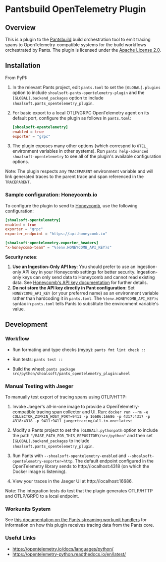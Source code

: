 # Pantsbuild OpenTelemetry Plugin

## Overview

This is a plugin to the [Pantsbuild](https://pantsbuild.org/) build orchestration tool to emit tracing spans to OpenTelemetry-compatible systems for the build workflows orchestrated by Pants. The plugin is licensed under the [Apache License 2.0](https://www.apache.org/licenses/LICENSE-2.0).

## Installation

From PyPI:

1. In the relevant Pants project, edit `pants.toml` to set the `[GLOBAL].plugins` option to include `shoalsoft-pants-opentelemetry-plugin` and the `[GLOBAL].backend_packages` option to include `shoalsoft.pants_opentelemetry_plugin`.

2. For basic export to a local OTLP/GRPC OpenTelemetry agent on its default port, configure the plugin as follows in `pants.toml`:

   ```toml
   [shoalsoft-opentelemetry]
   enabled = true
   exporter = "grpc"
   ```

3. The plugin exposes many other options (which correspnd to `OTEL_` environment variables in other systems).  Run `pants help-advanced shoalsoft-opentelemetry` to see all of the plugin's available configuration options.

Note: The plugin respects any `TRACEPARENT` environment variable and will link generated traces to the parent trace and span referenced in the `TRACEPARENT`.

### Sample configuration: Honeycomb.io

To configure the plugin to send to [Honeycomb](https://www.honeycomb.io/), use the following configuration:

```toml
[shoalsoft-opentelemetry]
enabled = true
exporter = "grpc"
exporter_endpoint = "https://api.honeycomb.io"

[shoalsoft-opentelemetry.exporter_headers]
"x-honeycomb-team" = "%(env.HONEYCOMB_API_KEY)s"
```

**Security notes:**
1. **Use an Ingestion-Only API key**: You should prefer to use an ingestion-only API key in your Honeycomb settings for better security. Ingestion-only keys can only send data to Honeycomb and cannot read existing data. See [Honeycomb's API key documentation](https://docs.honeycomb.io/configure/environments/manage-api-keys/) for further details.
2. **Do not store the API key directly in Pant configuration**: Set `HONEYCOMB_API_KEY` (or your preferred name) as an environment variable rather than hardcoding it in `pants.toml`. The `%(env.HONEYCOMB_API_KEY)s` syntax in `pants.toml` tells Pants to substitute the environment variable's value.

## Development

### Workflow

- Run formating and type checks (mypy): `pants fmt lint check ::`

- Run tests: `pants test ::`

- Build the wheel: `pants package src/python/shoalsoft/pants_opentelemetry_plugin:wheel`

### Manual Testing with Jaeger

To manually test export of tracing spans using OTLP/HTTP:

1. Invoke Jaeger's all-in-one image to provide a OpenTelemetry-compatible tracing span collector and UI. Run: `docker run --rm -e COLLECTOR_ZIPKIN_HOST_PORT=9411 -p 16686:16686 -p 4317:4317 -p 4318:4318 -p 9411:9411 jaegertracing/all-in-one:latest`

2. Modify a Pants project to set the `[GLOBAL].pythonpath` option to include the path `"/BASE_PATH_FOR_THIS_REPOSITORY/src/python"` and then set `[GLOBAL].backend_packages` to include `shoalsoft.pants_opentelemetry_plugin`.

3. Run Pants with `--shoalsoft-opentelemetry-enabled` and `--shoalsoft-opentelemetry-exporter=http`. The default endpoint configured in the OpenTelemetry library sends to http://localhost:4318 (on which the Docker image is listening).

4. View your traces in the Jaeger UI at http://localhost:16686.

Note: The integration tests do test that the plugin generates OTLP/HTTP and OTLP/GRPC to a local endpoint.

### Workunits System

See [this documentation on the Pants streaming workunit handlers](docs/streaming-workunit-handlers.md) for information on how this plugin receives tracing data from the Pants core.

### Useful Links

- https://opentelemetry.io/docs/languages/python/
- https://opentelemetry-python.readthedocs.io/en/latest/
